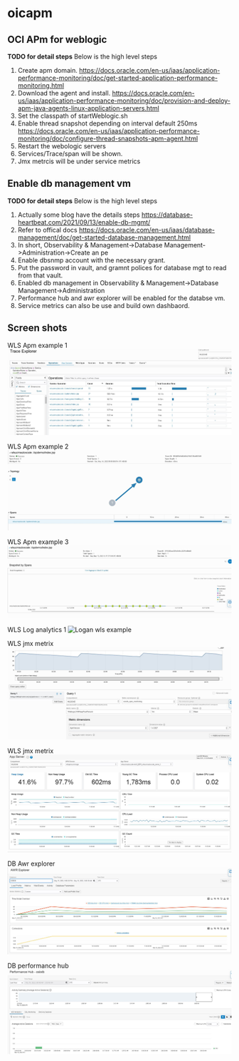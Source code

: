 # oicapm

## OCI APm for weblogic

**TODO for detail steps**
Below is the high level steps

1. Create apm domain. https://docs.oracle.com/en-us/iaas/application-performance-monitoring/doc/get-started-application-performance-monitoring.html
2. Download the agent and install. https://docs.oracle.com/en-us/iaas/application-performance-monitoring/doc/provision-and-deploy-apm-java-agents-linux-application-servers.html
3. Set the classpath of startWeblogic.sh
4. Enable thread snapshot depending on interval default 250ms https://docs.oracle.com/en-us/iaas/application-performance-monitoring/doc/configure-thread-snapshots-apm-agent.html
5. Restart the webologic servers
6. Services/Trace/span will be shown.
7. Jmx metrcis will be under service metrics




## Enable db management vm

**TODO for detail steps**
Below is the high level steps

1. Actually some blog have the details steps https://database-heartbeat.com/2021/09/13/enable-db-mgmt/
2. Refer to offical docs https://docs.oracle.com/en-us/iaas/database-management/doc/get-started-database-management.html
3. In short, Observability & Management->Database Management->Administration->Create an pe 
4. Enable dbsnmp  account with the necessary grant.
5. Put the password in vault, and gramnt polices for database mgt to read from that vault.
6. Enabled db management in Observability & Management->Database Management->Administration
7. Performance hub and awr explorer will be enabled for the databse vm.
6. Service metrics can also be use and build own dashbaord.

## Screen shots

WLS Apm example 1
![Apm example](https://github.com/wenjian80/ociapm/blob/main/apm1.JPG)

WLS Apm example 2
![Apm example](https://github.com/wenjian80/ociapm/blob/main/apm2.JPG)

WLS Apm example 3
![Apm Example](https://github.com/wenjian80/ociapm/blob/main/apm3.JPG)

WLS Log analytics 1
![Logan wls example](https://github.com/wenjian80/ociapm/blob/main/loganwls.JPG)

WLS jmx metrix
![OCI Apm wls service metrics](https://github.com/wenjian80/ociapm/blob/main/servicemetrics.JPG)

WLS jmx metrix
![OCI Apm wls service metrics](https://github.com/wenjian80/ociapm/blob/main/apmappmetrics.JPG)


DB Awr explorer
![DB Awr explorer](https://github.com/wenjian80/ociapm/blob/main/arsexplorer.JPG)

DB performance hub
![DB performance hub](https://github.com/wenjian80/ociapm/blob/main/performancehub.JPG)
